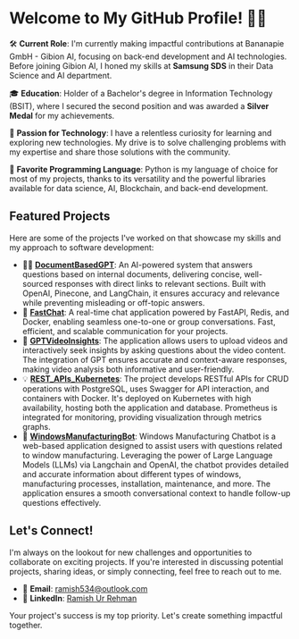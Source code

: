 # Welcome to My GitHub Profile! 👨‍💻

🛠 **Current Role**: I'm currently making impactful contributions at Bananapie GmbH - Gibion AI, focusing on back-end development and AI technologies. Before joining Gibion AI, I honed my skills at **Samsung SDS** in their Data Science and AI department.

🎓 **Education**: Holder of a Bachelor's degree in Information Technology (BSIT), where I secured the second position and was awarded a **Silver Medal** for my achievements.

🚀 **Passion for Technology**: I have a relentless curiosity for learning and exploring new technologies. My drive is to solve challenging problems with my expertise and share those solutions with the community.

🐍 **Favorite Programming Language**: Python is my language of choice for most of my projects, thanks to its versatility and the powerful libraries available for data science, AI, Blockchain, and back-end development.

## Featured Projects

Here are some of the projects I've worked on that showcase my skills and my approach to software development:

- 📄🤖 **[DocumentBasedGPT](https://github.com/RamishUrRehman007/DocumentBasedGPT)**: An AI-powered system that answers questions based on internal documents, delivering concise, well-sourced responses with direct links to relevant sections. Built with OpenAI, Pinecone, and LangChain, it ensures accuracy and relevance while preventing misleading or off-topic answers.
- 💬 **[FastChat](https://github.com/RamishUrRehman007/FastChat)**: A real-time chat application powered by FastAPI, Redis, and Docker, enabling seamless one-to-one or group conversations. Fast, efficient, and scalable communication for your projects.
- 🧬 **[GPTVideoInsights](https://github.com/RamishUrRehman007/GPTVideoInsights)**: The application allows users to upload videos and interactively seek insights by asking questions about the video content. The integration of GPT ensures accurate and context-aware responses, making video analysis both informative and user-friendly. 
- 💡 **[REST_APIs_Kubernetes](https://github.com/RamishUrRehman007/REST_APIs-Kubernetes)**: The project develops RESTful APIs for CRUD operations with PostgreSQL, uses Swagger for API interaction, and containers with Docker. It's deployed on Kubernetes with high availability, hosting both the application and database. Prometheus is integrated for monitoring, providing visualization through metrics graphs.
- 🤖 **[WindowsManufacturingBot](https://github.com/RamishUrRehman007/WindowsManufacturingBot)**: Windows Manufacturing Chatbot is a web-based application designed to assist users with questions related to window manufacturing. Leveraging the power of Large Language Models (LLMs) via Langchain and OpenAI, the chatbot provides detailed and accurate information about different types of windows, manufacturing processes, installation, maintenance, and more. The application ensures a smooth conversational context to handle follow-up questions effectively.

## Let's Connect!

I'm always on the lookout for new challenges and opportunities to collaborate on exciting projects. If you're interested in discussing potential projects, sharing ideas, or simply connecting, feel free to reach out to me.

- 📧 **Email**: [ramish534@outlook.com](mailto:ramish534@outlook.com)
- 🔗 **LinkedIn**: [Ramish Ur Rehman](https://www.linkedin.com/in/ramish-ur-rehman-432971175/)

Your project's success is my top priority. Let's create something impactful together.
